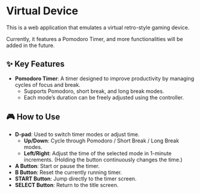 # Virtual Device

This is a web application that emulates a virtual retro-style gaming device.

Currently, it features a Pomodoro Timer, and more functionalities will be added in the future.

## ✨ Key Features

- **Pomodoro Timer**: A timer designed to improve productivity by managing cycles of focus and break.
  - Supports Pomodoro, short break, and long break modes.
  - Each mode’s duration can be freely adjusted using the controller.

## 🎮 How to Use

- **D-pad**: Used to switch timer modes or adjust time.
  - **Up/Down**: Cycle through Pomodoro / Short Break / Long Break modes.
  - **Left/Right**: Adjust the time of the selected mode in 1-minute increments. (Holding the button continuously changes the time.)
- **A Button**: Start or pause the timer.
- **B Button**: Reset the currently running timer.
- **START Button**: Jump directly to the timer screen.
- **SELECT Button**: Return to the title screen.
